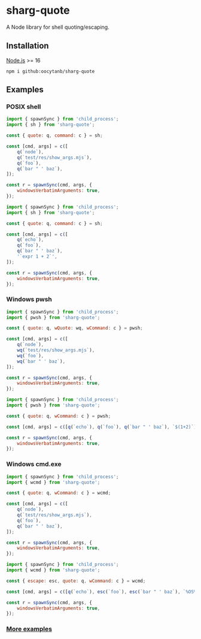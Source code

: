 # sharg-quote

A Node library for shell quoting/escaping.

## Installation

[Node.js](https://nodejs.org/) >= 16

```
npm i github:oocytanb/sharg-quote
```

## Examples

### POSIX shell

```javascript
import { spawnSync } from 'child_process';
import { sh } from 'sharg-quote';

const { quote: q, command: c } = sh;

const [cmd, args] = c([
    q(`node`),
    q(`test/res/show_args.mjs`),
    q(`foo`),
    q(`bar " ' baz`),
]);

const r = spawnSync(cmd, args, {
    windowsVerbatimArguments: true,
});
```

```javascript
import { spawnSync } from 'child_process';
import { sh } from 'sharg-quote';

const { quote: q, command: c } = sh;

const [cmd, args] = c([
    q(`echo`),
    q(`foo`),
    q(`bar " ' baz`),
    '`expr 1 + 2`',
]);

const r = spawnSync(cmd, args, {
    windowsVerbatimArguments: true,
});
```

### Windows pwsh

```javascript
import { spawnSync } from 'child_process';
import { pwsh } from 'sharg-quote';

const { quote: q, wQuote: wq, wCommand: c } = pwsh;

const [cmd, args] = c([
    q(`node`),
    wq(`test/res/show_args.mjs`),
    wq(`foo`),
    wq(`bar " ' baz`),
]);

const r = spawnSync(cmd, args, {
    windowsVerbatimArguments: true,
});
```

```javascript
import { spawnSync } from 'child_process';
import { pwsh } from 'sharg-quote';

const { quote: q, wCommand: c } = pwsh;

const [cmd, args] = c([q(`echo`), q(`foo`), q(`bar " ' baz`), `$(1+2)`]);

const r = spawnSync(cmd, args, {
    windowsVerbatimArguments: true,
});
```

### Windows cmd.exe

```javascript
import { spawnSync } from 'child_process';
import { wcmd } from 'sharg-quote';

const { quote: q, wCommand: c } = wcmd;

const [cmd, args] = c([
    q(`node`),
    q(`test/res/show_args.mjs`),
    q(`foo`),
    q(`bar " ' baz`),
]);

const r = spawnSync(cmd, args, {
    windowsVerbatimArguments: true,
});
```

```javascript
import { spawnSync } from 'child_process';
import { wcmd } from 'sharg-quote';

const { escape: esc, quote: q, wCommand: c } = wcmd;

const [cmd, args] = c([q(`echo`), esc(`foo`), esc(`bar " ' baz`), `%OS%`]);

const r = spawnSync(cmd, args, {
    windowsVerbatimArguments: true,
});
```

### [More examples](./test/)
